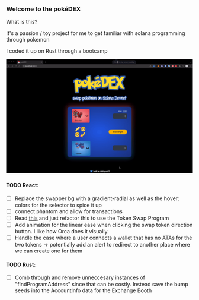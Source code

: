 ### Welcome to the pokéDEX

What is this?

It's a passion / toy project for me to get familiar with solana programming through pokemon

I coded it up on Rust through a bootcamp

<img src="./frontend/assets/poke-dex.gif" alt="Demo image" />

#### TODO React:

- [ ] Replace the swapper bg with a gradient-radial as well as the hover: colors for the selector to spice it up
- [ ] connect phantom and allow for transactions
- [ ] Read [this](https://spl.solana.com/token-swap) and just refactor this to use the Token Swap Program
- [ ] Add animation for the linear ease when clicking the swap token direction button. I like how Orca does it visually.
- [ ] Handle the case where a user connects a wallet that has no ATAs for the two tokens -> potentially add an alert to redirect to another place where we can create one for them

#### TODO Rust:

- [ ] Comb through and remove unneccesary instances of "findProgramAddress" since that can be costly. Instead save the bump seeds into the AccountInfo data for the Exchange Booth

